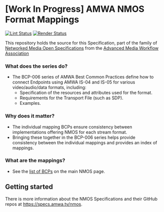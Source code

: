 # \[Work In Progress\] AMWA NMOS Format Mappings

[![Lint Status](https://github.com/AMWA-TV/bcp-006/workflows/Lint/badge.svg)](https://github.com/AMWA-TV/bcp-006/actions?query=workflow%3ALint)
[![Render Status](https://github.com/AMWA-TV/bcp-006/workflows/Render/badge.svg)](https://github.com/AMWA-TV/bcp-006/actions?query=workflow%3ARender)

This repository holds the source for this Specification, part of the family of [Networked Media Open Specifications](https://specs.amwa.tv/nmos) from the [Advanced Media Workflow Association](https://amwa.tv)

<!-- INTRO-START -->

### What does the series do?

- The BCP-006 series of AMWA Best Common Practices define how to connect Endpoints using AMWA IS-04 and IS-05 for various video/audio/data formats, including:
  - Specification of the resources and attributes used for the format.
  - Requirements for the Transport File (such as SDP).
  - Examples.

### Why does it matter?

- The individual mapping BCPs ensure consistency between implementations offering NMOS for each stream format.
- Bringing these together in the BCP-006 series helps provide consistency between the individual mappings and provides an index of mappings.

### What are the mappings?

- See the [list of BCPs](https://specs.amwa.tv/nmos/#nmos-best-common-practices-bcp) on the main NMOS page.

<!-- INTRO-END -->

## Getting started

There is more information about the NMOS Specifications and their GitHub repos at <https://specs.amwa.tv/nmos>.
